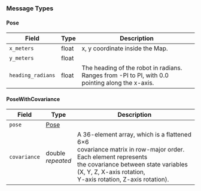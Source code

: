 ### Message Types

#### Pose
| Field             | Type  | Description                                                                                   |
|-------------------|-------|-----------------------------------------------------------------------------------------------|
| `x_meters`        | float | x, y coordinate inside the Map.                                                               |
| `y_meters`        | float |                                                                                               |
| `heading_radians` | float | The heading of the robot in radians. <br> Ranges from -PI to PI, with 0.0 pointing along the x-axis. |

#### PoseWithCovariance
| Field        | Type                 | Description |
|--------------|----------------------|-------------|
| `pose`       | [Pose](#pose)        |             |
| `covariance` | double<br>*repeated* | A 36-element array, which is a flattened 6×6 <br> covariance matrix in row-major order. Each element represents <br> the covariance between state variables (X, Y, Z, X-axis rotation, <br> Y-axis rotation, Z-axis rotation). |
